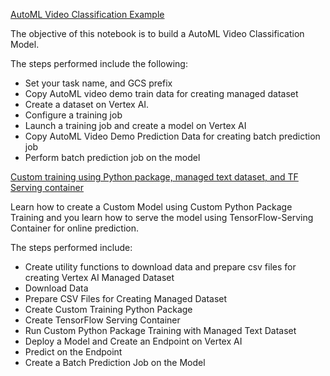 
[AutoML Video Classification Example](https://github.com/GoogleCloudPlatform/vertex-ai-samples/blob/main/notebooks/official/sdk/SDK_AutoML_Video_Classification.ipynb)

The objective of this notebook is to build a AutoML Video Classification Model.

The steps performed include the following:

- Set your task name, and GCS prefix
- Copy AutoML video demo train data for creating managed dataset
- Create a dataset on Vertex AI.
- Configure a training job
- Launch a training job and create a model on Vertex AI
- Copy AutoML Video Demo Prediction Data for creating batch prediction job
- Perform batch prediction job on the model


[Custom training using Python package, managed text dataset, and TF Serving container](https://github.com/GoogleCloudPlatform/vertex-ai-samples/blob/main/notebooks/official/sdk/SDK_Custom_Training_Python_Package_Managed_Text_Dataset_Tensorflow_Serving_Container.ipynb)

Learn how to create a Custom Model using Custom Python Package Training and you learn how to serve the model using TensorFlow-Serving Container for online prediction.

The steps performed include:

- Create utility functions to download data and prepare csv files for creating Vertex AI Managed    Dataset
- Download Data
- Prepare CSV Files for Creating Managed Dataset
- Create Custom Training Python Package
- Create TensorFlow Serving Container
- Run Custom Python Package Training with Managed Text Dataset
- Deploy a Model and Create an Endpoint on Vertex AI
- Predict on the Endpoint
- Create a Batch Prediction Job on the Model
